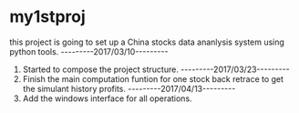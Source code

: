 # my1stproj
this project is going to set up a China stocks data ananlysis system using python tools.
---------2017/03/10---------
1. Started to compose the project structure.
---------2017/03/23---------
1. Finish the main computation funtion for one stock back retrace to get the simulant history profits.
---------2017/04/13---------
1. Add the windows interface for all operations.

